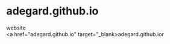# adegard.github.io
website </br>
 <a href="adegard.github.io" target="_blank>adegard.github.ior</a> 
